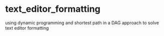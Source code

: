 # text_editor_formatting
using dynamic programming and shortest path in a DAG approach to solve text editor formatting
